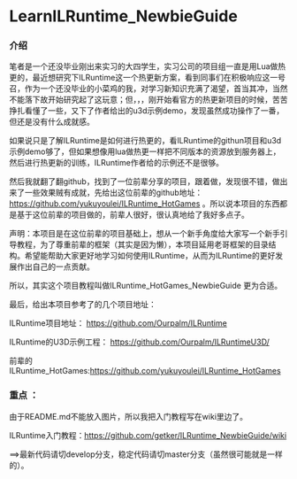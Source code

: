# LearnILRuntime_NewbieGuide
### 介绍
  笔者是一个还没毕业刚出来实习的大四学生，实习公司的项目组一直是用Lua做热更的，最近想研究下ILRuntime这一个热更新方案，看到同事们在积极响应这一号召，作为一个还没毕业的小菜鸡的我，对学习新知识充满了渴望，首当其冲，当然不能落下故开始研究起了这玩意；但，，，刚开始看官方的热更新项目的时候，苦苦挣扎看懂了一些，又下了作者给出的u3d示例demo，发现虽然成功操作了一番，但还是没有什么成就感。
  
  如果说只是了解ILRuntime是如何进行热更的，看ILRuntime的githun项目和u3d示例demo够了，但如果想像用lua做热更一样把不同版本的资源放到服务器上，然后进行热更新的训练，ILRuntime作者给的示例还不是很够。
  
  然后我就翻了翻github，找到了一位前辈分享的项目，跟着做，发现很不错，做出来了一些效果贼有成就，先给出这位前辈的github地址：https://github.com/yukuyoulei/ILRuntime_HotGames 。所以说本项目的东西都是基于这位前辈的项目做的，前辈人很好，很认真地给了我好多点子。
  
  声明：本项目是在这位前辈的项目基础上，想从一个新手角度给大家写一个新手引导教程，为了尊重前辈的框架（其实是因为懒），本项目延用老哥框架的目录结构。希望能帮助大家更好地学习如何使用ILRuntime，从而为ILRuntime的更好发展作出自己的一点贡献。
  
  所以，其实这个项目教程叫做ILRuntime_HotGames_NewbieGuide 更为合适。
  
最后，给出本项目参考了的几个项目地址：

  ILRuntime项目地址： https://github.com/Ourpalm/ILRuntime
  
  ILRuntime的U3D示例工程： https://github.com/Ourpalm/ILRuntimeU3D/
  
  前辈的ILRuntime_HotGames:https://github.com/yukuyoulei/ILRuntime_HotGames

### 重点 ：
  由于README.md不能放入图片，所以我把入门教程写在wiki里边了。
  
  ILRuntime入门教程：https://github.com/getker/ILRuntime_NewbieGuide/wiki

==>最新代码请切develop分支，稳定代码请切master分支（虽然很可能就是一样的）。
